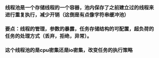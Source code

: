 ### 线程池是一个存储线程的一个容器，池内保存了之前建立过的线程来进行重复执行，减少开销（这倒是有点像字符串缓冲池）

### 要点：线程的管理，参数的暴露，任务存储结构的可配置，超负荷的任务的处理方式（丢弃，拒绝，异常）。

### 这个线程池的是cpu密集还是io密集，改变任务的执行策略
